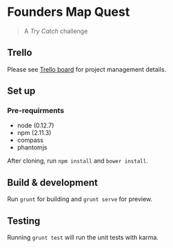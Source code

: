 # Founders Map Quest
>A *Try Catch* challenge

## Trello

Please see [Trello board](https://trello.com/b/0NsrOTRq/founder-s-map-quest/) for project management details.

## Set up

### Pre-requirments

* node (0.12.7)
* npm (2.11.3)
* compass
* phantomjs

After cloning, run `npm install` and `bower install`.

## Build & development

Run `grunt` for building and `grunt serve` for preview.

## Testing

Running `grunt test` will run the unit tests with karma.
